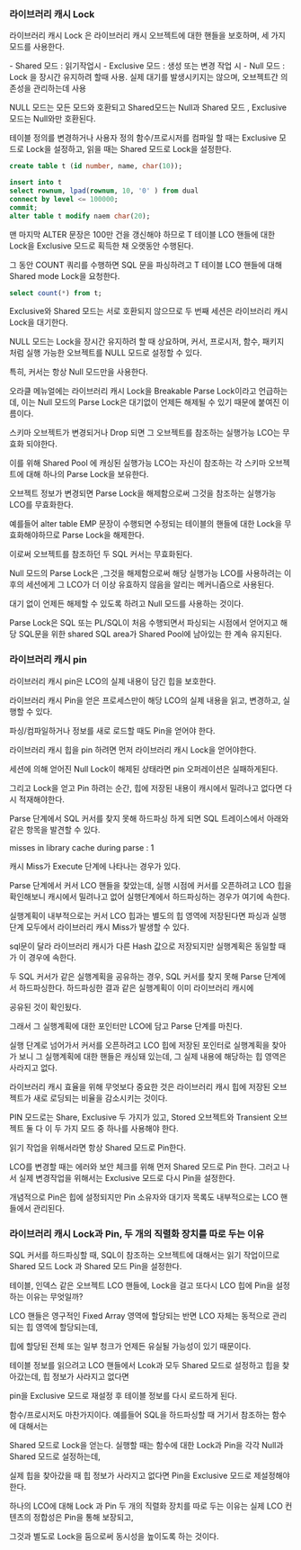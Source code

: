### 라이브러리 캐시 Lock

라이브러리 캐시 Lock 은 라이브러리 캐시 오브젝트에 대한 핸들을 보호하며, 세 가지 모드를 사용한다.

\- Shared 모드 : 읽기작업시
\- Exclusive 모드 : 생성 또는 변경 작업 시
\- Null 모드 : Lock 을 장시간 유지하려 할때 사용. 실제 대기를 발생시키지는 않으며, 오브젝트간 의존성을 관리하는데 사용

NULL 모드는 모든 모드와 호환되고 Shared모드는 Null과 Shared 모드 , Exclusive 모드는 Null와만 호환된다.

테이블 정의를 변경하거나 사용자 정의 함수/프로시저를 컴파일 할 때는 Exclusive 모드로 Lock을 설정하고, 읽을 때는 Shared 모드로 Lock을 설정한다.

```sql
create table t (id number, name, char(10));

insert into t
select rownum, lpad(rownum, 10, '0' ) from dual
connect by level <= 100000;
commit;
alter table t modify naem char(20);
```

맨 마지막 ALTER 문장은 100만 건을 갱신해야 하므로 T 테이블 LCO 핸들에 대한 Lock을 Exclusive 모드로 획득한 채 오랫동안 수행된다.

그 동안 COUNT 쿼리를 수행하면 SQL 문을 파싱하려고 T 테이블 LCO 핸들에 대해 Shared mode Lock을 요청한다.

```sql
select count(*) from t;
```

Exclusive와 Shared 모드는 서로 호환되지 않으므로 두 번째 세션은 라이브러리 캐시 Lock을 대기한다.

NULL 모드는 Lock을 장시간 유지하려 할 때 상요하며, 커서, 프로시저, 함수, 패키지 처럼 실행 가능한 오브젝트를 NULL 모드로 설정할 수 있다.

특히, 커서는 항상 Null 모드만을 사용한다.

오라클 메뉴얼에는 라이브러리 캐시 Lock을 Breakable Parse Lock이라고 언급하는데, 이는 Null 모드의 Parse Lock은 대기없이 언제든 해제될 수 있기 때문에 붙여진 이름이다.

스키마 오브젝트가 변경되거나 Drop 되면 그 오브젝트를 참조하는 실행가능 LCO는 무효화 되야한다.

이를 위해 Shared Pool 에 캐싱된 실행가능 LCO는 자신이 참조하는 각 스키마 오브젝트에 대해 하나의 Parse Lock을 보유한다.

오브젝트 정보가 변경되면 Parse Lock을 해제함으로써 그것을 참조하는 실행가능 LCO를 무효화한다.

예를들어 alter table EMP 문장이 수행되면 수정되는 테이블의 핸들에 대한 Lock을 무효화해야하므로 Parse Lock을 해제한다.

이로써 오브젝트를 참조하던 두 SQL 커서는 무효화된다.

Null 모드의 Parse Lock은 ,그것을 해제함으로써 해당 실행가능 LCO를 사용하려는 이후의 세션에게 그 LCO가 더 이상 유효하지 않음을 알리는 메커니즘으로 사용된다.

대기 없이 언제든 해제할 수 있도록 하려고 Null 모드를 사용하는 것이다.

Parse Lock은 SQL 또는 PL/SQL이 처음 수행되면서 파싱되는 시점에서 얻어지고 해당 SQL문을 위한 shared SQL area가 Shared Pool에 남아있는 한 계속 유지된다.

### 라이브러리 캐시 pin

라이브러리 캐시 pin은 LCO의 실제 내용이 담긴 힙을 보호한다.

라이브러리 캐시 Pin을 얻은 프로세스만이 해당 LCO의 실제 내용을 읽고, 변경하고, 실행할 수 있다.

파싱/컴파일하거나 정보를 새로 로드할 때도 Pin을 얻어야 한다.

라이브러리 캐시 힙을 pin 하려면 먼저 라이브러리 캐시 Lock을 얻어야한다.

세션에 의해 얻어진 Null Lock이 해제된 상태라면 pin 오퍼레이션은 실패하게된다.

그리고 Lock을 얻고 Pin 하려는 순간, 힙에 저장된 내용이 캐시에서 밀려나고 없다면 다시 적재해야한다.

Parse 단계에서 SQL 커서를 찾지 못해 하드파싱 하게 되면 SQL 트레이스에서 아래와 같은 항목을 발견할 수 있다.

misses in library cache during parse : 1

캐시 Miss가 Execute 단계에 나타나는 경우가 있다.

Parse 단계에서 커서 LCO 핸들을 찾았는데, 실행 시점에 커서를 오픈하려고 LCO 힙을 확인해보니 캐시에서 밀려나고 없어 실행단계에서 하드파싱하는 경우가 여기에 속한다.

실행계획이 내부적으로는 커서 LCO 힙과는 별도의 힙 영역에 저장된다면 파싱과 실행단계 모두에서 라이브러리 캐시 Miss가 발생할 수 있다.

sql문이 달라 라이브러리 캐시가 다른 Hash 값으로 저장되지만 실행계획은 동일할 때가 이 경우에 속한다.

두 SQL 커서가 같은 실행계획을 공유하는 경우, SQL 커서를 찾지 못해 Parse 단계에서 하드파싱한다. 하드파싱한 결과 같은 실행계획이 이미 라이브러리 캐시에

공유된 것이 확인됬다.

그래서 그 실행계획에 대한 포인터만 LCO에 담고 Parse 단계를 마친다.

실행 단계로 넘어가서 커서를 오픈하려고 LCO 힙에 저장된 포인터로 실행계획을 찾아가 보니 그 실행계획에 대한 핸들은 캐싱돼 있는데, 그 실제 내용에 해당하는 힙 영역은 사라지고 없다.

라이브러리 캐시 효율을 위해 무엇보다 중요한 것은 라이브러리 캐시 힙에 저장된 오브젝트가 새로 로딩되는 비율을 감소시키는 것이다.

PIN 모드로는 Share, Exclusive 두 가지가 있고, Stored 오브젝트와 Transient 오브젝트 둘 다 이 두 가지 모드 중 하나를 사용해야 한다.

읽기 작업을 위해서라면 항상 Shared 모드로 Pin한다.

LCO를 변경할 때는 에러와 보안 체크를 위해 먼저 Shared 모드로 Pin 한다. 그러고 나서 실제 변경작업을 위해서는 Exclusive 모드로 다시 Pin을 설정한다.

개념적으로 Pin은 힙에 설정되지만 Pin 소유자와 대기자 목록도 내부적으로는 LCO 핸들에서 관리된다.

### 라이브러리 캐시 Lock과 Pin, 두 개의 직렬화 장치를 따로 두는 이유

SQL 커서를 하드파싱할 때, SQL이 참조하는 오브젝트에 대해서는 읽기 작업이므로 Shared 모드 Lock 과 Shared 모드 Pin을 설정한다.

테이블, 인덱스 같은 오브젝트 LCO 핸들에, Lock을 걸고 또다시 LCO 힙에 Pin을 설정하는 이유는 무엇일까?

LCO 핸들은 영구적인 Fixed Array 영역에 할당되는 반면 LCO 자체는 동적으로 관리되는 힙 영역에 할당되는데,

힙에 할당된 전체 또는 일부 청크가 언제든 유실될 가능성이 있기 때문이다.

테이블 정보를 읽으려고 LCO 핸들에서 Lcok과 모두 Shared 모드로 설정하고 힙을 찾아갔는데, 힙 정보가 사라지고 없다면

pin을 Exclusive 모드로 재설정 후 테이블 정보를 다시 로드하게 된다.

함수/프로시저도 마찬가지이다. 예를들어 SQL을 하드파싱할 때 거기서 참조하는 함수에 대해서는

Shared 모드로 Lock을 얻는다. 실행할 때는 함수에 대한 Lock과 Pin을 각각 Null과 Shared 모드로 설정하는데,

실제 힙을 찾아갔을 때 힙 정보가 사라지고 없다면 Pin을 Exclusive 모드로 제설정해야한다.

하나의 LCO에 대해 Lock 과 Pin 두 개의 직렬화 장치를 따로 두는 이유는 실제 LCO 컨텐츠의 정합성은 Pin을 통해 보장되고,

그것과 별도로 Lock을 둠으로써 동시성을 높이도록 하는 것이다.
